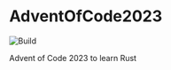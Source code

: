 # AdventOfCode2023

![Build](https://github.com/DylanCavers/AdventOfCode2023/actions/workflows/rust.yml/badge.svg)

Advent of Code 2023 to learn Rust
